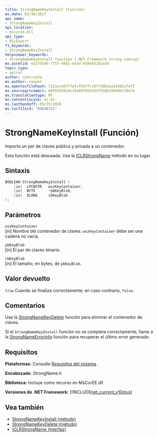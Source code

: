 ```yaml
---
title: StrongNameKeyInstall (Función)
ms.date: 03/30/2017
api_name:
- StrongNameKeyInstall
api_location:
- mscoree.dll
api_type:
- DLLExport
f1_keywords:
- StrongNameKeyInstall
helpviewer_keywords:
- StrongNameKeyInstall function [.NET Framework strong naming]
ms.assetid: e32fd546-7757-4681-be3d-658e93281e50
topic_type:
- apiref
author: rpetrusha
ms.author: ronpet
ms.openlocfilehash: 7121ace6777e7cf947fcc6ff30b1ea314851feff
ms.sourcegitcommit: 8699383914c24a0df033393f55db3369db728a7b
ms.translationtype: MT
ms.contentlocale: es-ES
ms.lasthandoff: 05/15/2019
ms.locfileid: "65636713"
---
```

# <a name="strongnamekeyinstall-function"></a>StrongNameKeyInstall (Función)

Importa un par de claves pública y privada a un contenedor.

Esta función está desusada. Use la [ICLRStrongName](../hosting/iclrstrongname-strongnamekeyinstall-method.md) método en su lugar.

## <a name="syntax"></a>Sintaxis

```cpp
BOOLEAN StrongNameKeyInstall (
    [in]  LPCWSTR   wszKeyContainer,
    [in]  BYTE      *pbKeyBlob,
    [in]  ULONG     cbKeyBlob
);
```

## <a name="parameters"></a>Parámetros

`wszKeyContainer`\
[in] Nombre del contenedor de claves. `wszKeyContainer` debe ser una cadena no vacía.

`pbKeyBlob`\
[in] El par de claves binario.

`cbKeyBlob`\
[in] El tamaño, en bytes, de `pbKeyBlob`.

## <a name="return-value"></a>Valor devuelto

`true` Cuando se finaliza correctamente; en caso contrario, `false`.

## <a name="remarks"></a>Comentarios

Use la [StrongNameKeyDelete](strongnamekeydelete-function.md) función para eliminar el contenedor de claves.

Si el `StrongNameKeyInstall` función no se completa correctamente, llame a la [StrongNameErrorInfo](strongnameerrorinfo-function.md) función para recuperar el último error generado.

## <a name="requirements"></a>Requisitos

**Plataformas:** Consulte [Requisitos del sistema](../../../../docs/framework/get-started/system-requirements.md).

**Encabezado**: StrongName.h

**Biblioteca:** Incluye como recurso en MsCorEE.dll

**Versiones de .NET Framework:** [!INCLUDE[net_current_v10plus](../../../../includes/net-current-v10plus-md.md)]

## <a name="see-also"></a>Vea también

- [StrongNameKeyInstall (método)](../hosting/iclrstrongname-strongnamekeyinstall-method.md)
- [StrongNameKeyDelete (método)](../hosting/iclrstrongname-strongnamekeydelete-method.md)
- [ICLRStrongName (interfaz)](../hosting/iclrstrongname-interface.md)
